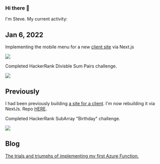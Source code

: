 ### Hi there 👋

<p>I'm Steve. My current activity:</p> 

## Jan 6, 2022
<p>Implementing the mobile menu for a new <a href="https://github.com/sbogucki12/dwalesskanext">client site</a> via Next.js</p>
 <p><img src="http://g.recordit.co/M4H7cWaHsL.gif" /></p>
 <p>Completed HackerRank Divisble Sum Pairs challenge.</p>
<p><img src="https://pbs.twimg.com/media/FId0h2FUUAAyYWQ?format=jpg&name=small"/></p>


## Previously

<p>I had been previously building <a href="http://dwalesska.azurewebsites.net/">a site for a client</a>.  I'm now rebuilding it via NextJs.  Repo <a href="https://github.com/sbogucki12/dwalesskanext">HERE</a>. </p>

<p>Completed HackerRank SubArray "Birthday" challenge.</p>
<p><img src="https://pbs.twimg.com/media/FIW96T4VEAEne8c?format=jpg&name=small" /></p>



## Blog

<a href="https://bogoodski.medium.com/setting-up-an-azure-function-sendgrid-http-trigger-cfd9c5791201" target="_blank">The trials and triumphs of implementing my first Azure Function.</a>

